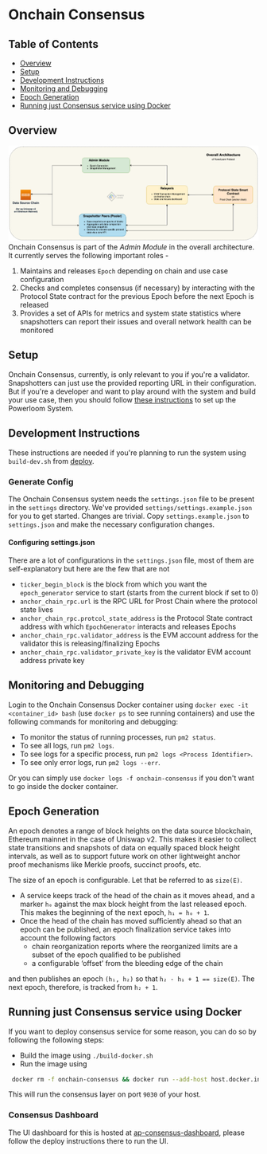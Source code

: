 # Onchain Consensus

## Table of Contents

- [Overview](#overview)
- [Setup](#setup)
- [Development Instructions](#development-instructions)
- [Monitoring and Debugging](#monitoring-and-debugging)
- [Epoch Generation](#epoch-generation)
- [Running just Consensus service using Docker](#running-just-consensus-service-using-docker)

## Overview

![Overall Architecture](https://github.com/PowerLoom/pooler/raw/main/pooler/static/docs/assets/OverallArchitecture.png)
Onchain Consensus is part of the *Admin Module* in the overall architecture. It currently serves the following important roles -

1. Maintains and releases `Epoch` depending on chain and use case configuration
2. Checks and completes consensus (if necessary) by interacting with the Protocol State contract for the previous Epoch before the next Epoch is released
3. Provides a set of APIs for metrics and system state statistics where snapshotters can report their issues and overall network health can be monitored

## Setup

Onchain Consensus, currently, is only relevant to you if you're a validator. Snapshotters can just use the provided reporting URL in their configuration. But if you're a developer and want to play around with the system and build your use case, then you should follow [these instructions](https://github.com/PowerLoom/deploy#instructions-for-code-contributors) to set up the Powerloom System.

## Development Instructions

These instructions are needed if you're planning to run the system using `build-dev.sh` from [deploy](https://github.com/PowerLoom/deploy).

### Generate Config

The Onchain Consensus system needs the `settings.json` file to be present in the `settings` directory. We've provided `settings/settings.example.json` for you to get started. Changes are trivial. Copy `settings.example.json` to `settings.json` and make the necessary configuration changes.

#### Configuring settings.json

There are a lot of configurations in the `settings.json` file, most of them are self-explanatory but here are the few that are not
- `ticker_begin_block` is the block from which you want the `epoch_generator` service to start (starts from the current block if set to 0)
- `anchor_chain_rpc.url` is the RPC URL for Prost Chain where the protocol state lives
- `anchor_chain_rpc.protcol_state_address` is the Protocol State contract address with which `EpochGenerator` interacts and releases Epochs
- `anchor_chain_rpc.validator_address` is the EVM account address for the validator this is releasing/finalizing Epochs
- `anchor_chain_rpc.validator_private_key` is the validator EVM account address private key

## Monitoring and Debugging

Login to the Onchain Consensus Docker container using `docker exec -it <container_id> bash` (use `docker ps` to see running containers) and use the following commands for monitoring and debugging:

- To monitor the status of running processes, run `pm2 status`.
- To see all logs, run `pm2 logs`.
- To see logs for a specific process, run `pm2 logs <Process Identifier>`.
- To see only error logs, run `pm2 logs --err`.

Or you can simply use `docker logs -f onchain-consensus` if you don't want to go inside the docker container.
## Epoch Generation

An epoch denotes a range of block heights on the data source blockchain, Ethereum mainnet in the case of Uniswap v2. This makes it easier to collect state transitions and snapshots of data on equally spaced block height intervals, as well as to support future work on other lightweight anchor proof mechanisms like Merkle proofs, succinct proofs, etc.

The size of an epoch is configurable. Let that be referred to as `size(E)`.

- A service keeps track of the head of the chain as it moves ahead, and a marker `h₀` against the max block height from the last released epoch. This makes the beginning of the next epoch, `h₁ = h₀ + 1`.
- Once the head of the chain has moved sufficiently ahead so that an epoch can be published, an epoch finalization service takes into account the following factors
    - chain reorganization reports where the reorganized limits are a subset of the epoch qualified to be published
    - a configurable ‘offset’ from the bleeding edge of the chain

 and then publishes an epoch `(h₁, h₂)` so that `h₂ - h₁ + 1 == size(E)`. The next epoch, therefore, is tracked from `h₂ + 1`.


## Running just Consensus service using Docker
If you want to deploy consensus service for some reason, you can do so by following the following steps:

- Build the image using `./build-docker.sh`
- Run the image using
```bash
 docker rm -f onchain-consensus && docker run --add-host host.docker.internal:host-gateway -p 8080:8080 --name onchain-consensus -d powerloom-onchain-consensus:latest && docker logs -f onchain-consensus
 ```
This will run the consensus layer on port `9030` of your host.
### Consensus Dashboard
The UI dashboard for this is hosted at [ap-consensus-dashboard](https://github.com/PowerLoom/ap-consensus-dashboard), please follow the deploy instructions there to run the UI.
